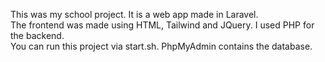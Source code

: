 This was my school project. It is a web app made in Laravel.<br>
The frontend was made using HTML, Tailwind and JQuery. I used PHP for the backend.<br>
You can run this project via start.sh. PhpMyAdmin contains the database.
